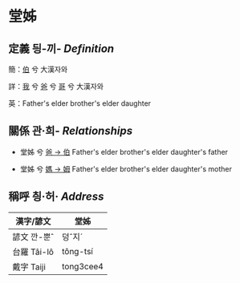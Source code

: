 # 堂姊
## 定義 딍-끼- _Definition_
簡：[伯](member10.md) 兮 大漢자와

詳：[我](member1.md) 兮 [爸](member2.md) 兮 [哥](member10.md) 兮 大漢자와

英：Father's elder brother's elder daughter

## 關係 관·희- _Relationships_

- 堂姊 兮 [爸 → 伯](member10.md) Father's elder brother's elder daughter's father

- 堂姊 兮 [媽 → 姆](member33.md) Father's elder brother's elder daughter's mother



## 稱呼 칑·허· _Address_

漢字/諺文 | 堂姊
--- | ---
諺文 깐-뿐ˆ | 덩ˆ지ˊ
台羅 Tâi-lô | tông-tsí
戴字 Taiji | tong3cee4


